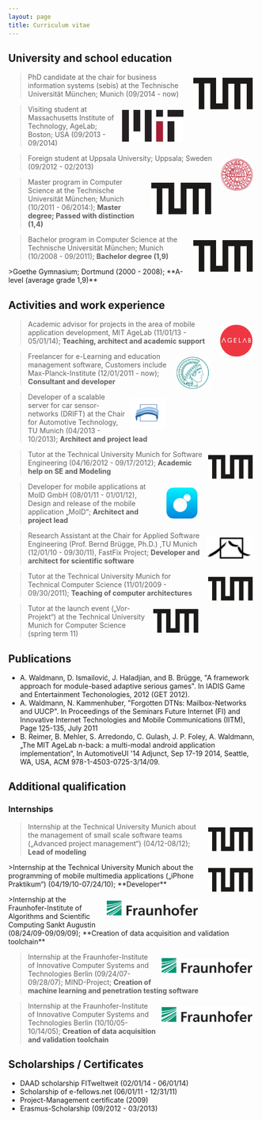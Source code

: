 ```yaml
---
layout: page
title: Curriculum vitae
---
```


## University and school education

<img src="/public/TUMLogo_oZ_Vollfl_schwarz_CMYK.png" style="float:right;padding:10px; height: 4rem"></img>
> PhD candidate at the chair for business information systems (sebis) at the Technische Universität München; Munich (09/2014 - now)

<img src="/public/mit_black_red.png" style="float:right;padding:10px; height: 4rem"></img>
> Visiting student at Massachusetts Institute of Technology, AgeLab; Boston; USA (09/2013 - 09/2014)

<img src="/public/uppsala.png" style="float:right;padding:10px; height: 4rem"></img>
>Foreign student at Uppsala University; Uppsala;  Sweden (09/2012 - 02/2013)

<img src="/public/TUMLogo_oZ_Vollfl_schwarz_CMYK.png" style="float:right;padding:10px;height: 4rem"></img>
> Master program in Computer Science at the Technische Universität München; Munich (10/2011 - 06/2014:); **Master degree; Passed with distinction (1,4)**

<img src="/public/TUMLogo_oZ_Vollfl_schwarz_CMYK.png" style="float:right;padding:10px;height: 4rem"></img>
>Bachelor program in Computer Science at the Technische Universität München; Munich (10/2008 - 09/2011); **Bachelor degree (1,9)**

<div style="float:right;visibility:hidden"></div>
>Goethe Gymnasium; Dortmund (2000 - 2008); **A-level (average grade 1,9)**

## Activities and work experience

<img src="/public/agelab.png" style="float:right;padding:10px;height: 4rem"></img>
>Academic advisor for projects in the area of mobile application development, MIT AgeLab (11/01/13 - 05/01/14); **Teaching, architect and academic support**

<img src="/public/mpg.png" style="float:right;padding:10px;height: 4rem"></img>
>Freelancer for e-Learning and education management software, Customers include Max-Planck-Institute (12/01/2011 - now); **Consultant and developer**

<img src="/public/ftm.png" style="float:right;padding:10px;height: 4rem"></img>
>Developer of a scalable server for car sensor-networks (DRIFT) at the Chair for Automotive Technology, TU Munich (04/2013 - 10/2013); **Architect and project lead**

<img src="/public/TUMLogo_oZ_Vollfl_schwarz_CMYK.png" style="float:right;padding:10px;height: 3rem"></img>
>Tutor at the Technical University Munich for Software Engineering (04/16/2012 - 09/17/2012); **Academic help on SE and Modeling**

<img src="/public/moid.png" style="float:right;padding:10px;height: 4rem"></img>
>Developer for mobile applications at MoID GmbH (08/01/11 - 01/01/12), Design and release of the mobile application „MoID“; **Architect and project lead**

<img src="/public/LS1.png" style="float:right;padding:10px;height: 3rem"></img>
>Research Assistant at the Chair for Applied Software Engineering (Prof. Bernd Brügge, Ph.D.) ,TU Munich (12/01/10 - 09/30/11), FastFix Project; **Developer and architect for scientific software**

<img src="/public/TUMLogo_oZ_Vollfl_schwarz_CMYK.png" style="float:right;padding:10px;height: 3rem"></img>
>Tutor at the Technical University Munich for Technical Computer Science (11/01/2009 - 09/30/2011); **Teaching of computer architectures**

<img src="/public/TUMLogo_oZ_Vollfl_schwarz_CMYK.png" style="float:right;padding:10px;height: 3rem"></img>
>Tutor at the launch event („Vor-Projekt“) at the Technical University Munich for Computer Science (spring term 11)

## Publications
* A. Waldmann, D. Ismailović, J. Haladjian, and B. Brügge, "A framework approach for module-based adaptive serious games". In IADIS Game and Entertainment Techonologies, 2012 (GET 2012).
* A. Waldmann, N. Kammenhuber, "Forgotten DTNs: Mailbox-Networks and UUCP". In Proceedings of the Seminars Future Internet (FI) and Innovative Internet Technologies and Mobile Communications (IITM), Page 125-135, July 2011
* B. Reimer, B. Mehler, S. Arredondo, C. Gulash, J. P. Foley, A. Waldmann, „The MIT AgeLab n-back: a multi-modal android application implementation“, In AutomotiveUI '14 Adjunct, Sep 17-19 2014, Seattle, WA, USA, ACM 978-1-4503-0725-3/14/09.

## Additional qualification

### Internships

<img src="/public/TUMLogo_oZ_Vollfl_schwarz_CMYK.png" style="float:right;padding:10px;height: 3rem"></img>
> Internship at the Technical University Munich about the management of small scale software teams („Advanced project management“) (04/12-08/12); **Lead of modeling**

<img src="/public/TUMLogo_oZ_Vollfl_schwarz_CMYK.png" style="float:right;padding:10px;height: 3rem"></img>
<div style="visibility:hidden"></div>
>Internship at the Technical University Munich about the programming of mobile multimedia applications („iPhone Praktikum“) (04/19/10-07/24/10); **Developer**

<img src="/public/fraunhofer.png" style="float:right;padding:10px;height: 2rem"></img>
<div style="visibility:hidden"></div>
>Internship at the Fraunhofer-Institute of Algorithms and Scientific Computing Sankt Augustin (08/24/09-09/09/09); **Creation of data acquisition and validation toolchain**

<img src="/public/fraunhofer.png" style="float:right;padding:10px;height: 2rem"></img>
>Internship at the Fraunhofer-Institute of Innovative Computer Systems and Technologies Berlin (09/24/07-09/28/07); MIND-Project; **Creation of machine learning and penetration testing software**

<img src="/public/fraunhofer.png" style="float:right;padding:10px;height: 2rem"></img>
>Internship at the Fraunhofer-Institute of Innovative Computer Systems and Technologies Berlin (10/10/05-10/14/05); **Creation of data acquisition and validation toolchain**

## Scholarships / Certificates
* DAAD scholarship FITweltweit (02/01/14 - 06/01/14)
* Scholarship of e-fellows.net (06/01/11 - 12/31/11)
* Project-Management certificate (2009)
* Erasmus-Scholarship (09/2012 - 03/2013)
